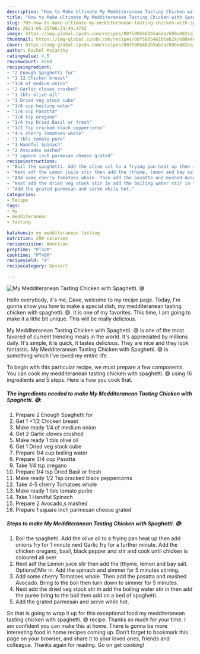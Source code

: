 ```yaml
---
description: "How to Make Ultimate My Medditeranean Tasting Chicken with Spaghetti. 😅"
title: "How to Make Ultimate My Medditeranean Tasting Chicken with Spaghetti. 😅"
slug: 709-how-to-make-ultimate-my-medditeranean-tasting-chicken-with-spaghetti
date: 2021-05-25T06:33:49.475Z
image: https://img-global.cpcdn.com/recipes/08f5805461b5ab2a/680x482cq70/my-medditeranean-tasting-chicken-with-spaghetti-recipe-main-photo.jpg
thumbnail: https://img-global.cpcdn.com/recipes/08f5805461b5ab2a/680x482cq70/my-medditeranean-tasting-chicken-with-spaghetti-recipe-main-photo.jpg
cover: https://img-global.cpcdn.com/recipes/08f5805461b5ab2a/680x482cq70/my-medditeranean-tasting-chicken-with-spaghetti-recipe-main-photo.jpg
author: Rachel McCarthy
ratingvalue: 4.5
reviewcount: 6568
recipeingredient:
- "2 Enough Spaghetti for"
- "1 12 Chicken breast"
- "1/4 of medium onion"
- "2 Garlic cloves crushed"
- "1 tbls olive oil"
- "1 Dried veg stock cube"
- "1/4 cup boiling water"
- "3/4 cup Pasatta"
- "1/4 tsp oregano"
- "1/4 tsp Dried Basil or fresh"
- "1/2 Tsp cracked black peppercorns"
- "4-5 cherry Tomatoes whole"
- "1 tbls tomato pure"
- "1 Handful Spinach"
- "2 Avocados mashed"
- "1 square inch parmesan cheese grated"
recipeinstructions:
- "Boil the spaghetti. Add the olive oil to a frying pan heat up then add onions fry for 1 minute next Garlic fry for a further minute. Add the chicken oregano, basil, black pepper and stir and cook until chicken is coloured all over"
- "Next adf the Lemon juice stir then add the (thyme, lemon and bay salt. Optional)Mix in. Add the spinach and simmer for 5 minutes stirring."
- "Add some cherry Tomatoes whole. Then add the pasatta and mushed Avocado. Bring to the boil then turn down to simmer for 5 minutes."
- "Next add the dried veg stock stir in add the boiling water stir in then add the purèe bring to the boil then add on a bed of spaghetti."
- "Add the grated parmesan and serve while hot."
categories:
- Recipe
tags:
- my
- medditeranean
- tasting

katakunci: my medditeranean tasting 
nutrition: 299 calories
recipecuisine: American
preptime: "PT32M"
cooktime: "PT46M"
recipeyield: "4"
recipecategory: Dessert

---
```



![My Medditeranean Tasting Chicken with Spaghetti. 😅](https://img-global.cpcdn.com/recipes/08f5805461b5ab2a/680x482cq70/my-medditeranean-tasting-chicken-with-spaghetti-recipe-main-photo.jpg)

Hello everybody, it's me, Dave, welcome to my recipe page. Today, I'm gonna show you how to make a special dish, my medditeranean tasting chicken with spaghetti. 😅. It is one of my favorites. This time, I am going to make it a little bit unique. This will be really delicious.

My Medditeranean Tasting Chicken with Spaghetti. 😅 is one of the most favored of current trending meals in the world. It's appreciated by millions daily. It's simple, it is quick, it tastes delicious. They are nice and they look fantastic. My Medditeranean Tasting Chicken with Spaghetti. 😅 is something which I've loved my entire life.




To begin with this particular recipe, we must prepare a few components. You can cook my medditeranean tasting chicken with spaghetti. 😅 using 16 ingredients and 5 steps. Here is how you cook that.

<!--inarticleads1-->

##### The ingredients needed to make My Medditeranean Tasting Chicken with Spaghetti. 😅:

1. Prepare 2 Enough Spaghetti for
1. Get 1 +1/2 Chicken breast
1. Make ready 1/4 of medium onion
1. Get 2 Garlic cloves crushed
1. Make ready 1 tbls olive oil
1. Get 1 Dried veg stock cube
1. Prepare 1/4 cup boiling water
1. Prepare 3/4 cup Pasatta
1. Take 1/4 tsp oregano
1. Prepare 1/4 tsp Dried Basil or fresh
1. Make ready 1/2 Tsp cracked black peppercorns
1. Take 4-5 cherry Tomatoes whole
1. Make ready 1 tbls tomato purèe
1. Take 1 Handful Spinach
1. Prepare 2 Avocado,s mashed
1. Prepare 1 square inch parmesan cheese grated




<!--inarticleads2-->

##### Steps to make My Medditeranean Tasting Chicken with Spaghetti. 😅:

1. Boil the spaghetti. Add the olive oil to a frying pan heat up then add onions fry for 1 minute next Garlic fry for a further minute. Add the chicken oregano, basil, black pepper and stir and cook until chicken is coloured all over
1. Next adf the Lemon juice stir then add the (thyme, lemon and bay salt. Optional)Mix in. Add the spinach and simmer for 5 minutes stirring.
1. Add some cherry Tomatoes whole. Then add the pasatta and mushed Avocado. Bring to the boil then turn down to simmer for 5 minutes.
1. Next add the dried veg stock stir in add the boiling water stir in then add the purèe bring to the boil then add on a bed of spaghetti.
1. Add the grated parmesan and serve while hot.




So that is going to wrap it up for this exceptional food my medditeranean tasting chicken with spaghetti. 😅 recipe. Thanks so much for your time. I am confident you can make this at home. There is gonna be more interesting food in home recipes coming up. Don't forget to bookmark this page on your browser, and share it to your loved ones, friends and colleague. Thanks again for reading. Go on get cooking!
